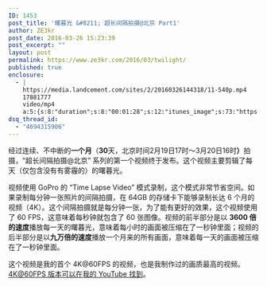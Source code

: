 ```yaml
---
ID: 1453
post_title: '曙暮光 &#8211; 超长间隔拍摄@北京 Part1'
author: ZE3kr
post_date: 2016-03-26 15:23:39
post_excerpt: ""
layout: post
permalink: https://www.ze3kr.com/2016/03/twilight/
published: true
enclosure:
  - |
    https://media.landcement.com/sites/2/20160326144318/11-540p.mp4
    17881777
    video/mp4
    a:5:{s:8:"duration";s:8:"00:01:28";s:12:"itunes_image";s:73:"https://media.landcement.com/sites/2/20160326144552/Twilight-1600x900.jpg";s:5:"image";s:73:"https://media.landcement.com/sites/2/20160326144552/Twilight-1600x900.jpg";s:8:"webm_src";s:64:"https://media.landcement.com/sites/2/20160326122435/11-540p.webm";s:11:"webm_length";d:15571027;}
dsq_thread_id:
  - "4694315906"
---
```

经过连续、不中断的<strong>一个月</strong>（<strong>30</strong>天，北京时间2月19日17时～3月20日16时<strong>）</strong>拍摄，“超长间隔拍摄@北京” 系列的第一个视频终于发布。这个视频主要剪辑了每天（仅包含没有有雾霾的）的曙暮光。

视频使用 GoPro 的 “Time Lapse Video” 模式录制，这个模式非常节省空间。如果录制每分钟一张照片的间隔拍摄，在 64GB 的存储卡下能够录制长达 6 个月的视频（4K）。这个间隔拍摄就是每分钟一张，为了能有更好的效果，这个视频使用了 60 FPS，这意味着每秒钟就包含了 60 张图像。视频的前半部分是以 <strong>3600 倍的速度</strong>播放每一天的曙暮光，意味着每小时的画面被压缩在了一秒钟里面；视频的后半部分是以<strong>九万倍的速度</strong>播放一个月来的所有画面，意味着每一天的画面被压缩在了一秒钟里面。

这个视频是我的首个 4K@60FPS 的视频，也是我制作过的画质最高的视频。<a href="https://www.youtube.com/watch?v=pZpomb5513s" target="_blank">4K@60FPS 版本可以在我的 YouTube 找到</a>。